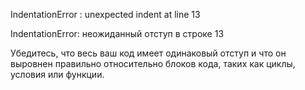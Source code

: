 IndentationError : unexpected indent at line 13

IndentationError: неожиданный отступ в строке 13

Убедитесь, что весь ваш код имеет одинаковый отступ и что он выровнен правильно относительно блоков кода, таких как циклы, условия или функции.